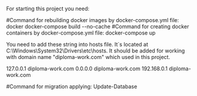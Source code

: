 For starting this project you need:

#Command for rebuilding docker images by docker-compose.yml file: docker docker-compose build --no-cache
#Command for creating docker containers by docker-compose.yml file: docker-compose up

You need to add these string into hosts file. It`s located at C:\Windows\System32\Drivers\etc\hosts.
It should be added for working with domain name "diploma-work.com" which used in this project.

127.0.0.1 diploma-work.com
0.0.0.0 diploma-work.com
192.168.0.1 diploma-work.com

#Command for migration applying: Update-Database 
